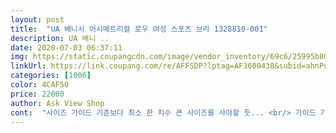 ```yaml
---
layout: post 
title:  "UA 배니시 어시메트리컬 로우 여성 스포츠 브라 1328810-001" 
description: UA 배니 ..
date: 2020-07-03 06:37:11 
img: https://static.coupangcdn.com/image/vendor_inventory/69c6/25995b80caeaf148a70932da5508faca7f6c22809d1574c8fb1d5f8107f6.jpg 
linkUrl: https://link.coupang.com/re/AFFSDP?lptag=AF3600438&subid=ahnPublicAsk&pageKey=1704524102&itemId=913926476&vendorItemId=70889636424&traceid=V0-113-12adf7858c459cbd 
categories: [1006] 
color: 4CAF50 
price: 22000 
author: Ask View Shop 
cont:  "사이즈 가이드 기준보다 최소 한 치수 큰 사이즈를 사야할 듯... <br/> 가이드 기준으로 ML 사이라서 L 샀더니 벗을 수가 없어서 힘들었네요... <br/> XL 이상을 샀어야했을듯.<br/> 그리고 좀 두껍습니다.<br/><br/>" 
---
```

